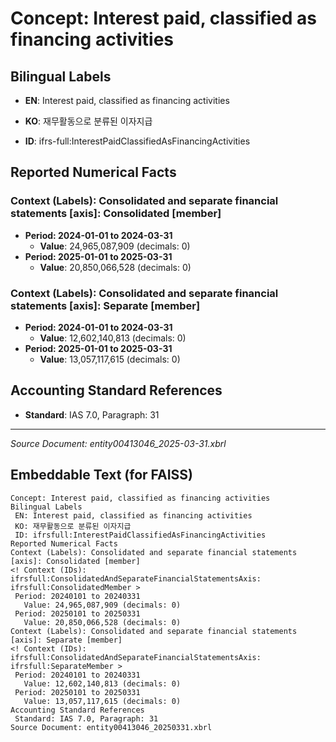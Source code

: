 # Concept: Interest paid, classified as financing activities

## Bilingual Labels
- **EN**: Interest paid, classified as financing activities
- **KO**: 재무활동으로 분류된 이자지급

- **ID**: ifrs-full:InterestPaidClassifiedAsFinancingActivities

## Reported Numerical Facts

### **Context (Labels): Consolidated and separate financial statements [axis]: Consolidated [member]**
<!-- Context (IDs): ifrs-full:ConsolidatedAndSeparateFinancialStatementsAxis: ifrs-full:ConsolidatedMember -->
- **Period: 2024-01-01 to 2024-03-31**
  - **Value**: 24,965,087,909 (decimals: 0)
- **Period: 2025-01-01 to 2025-03-31**
  - **Value**: 20,850,066,528 (decimals: 0)

### **Context (Labels): Consolidated and separate financial statements [axis]: Separate [member]**
<!-- Context (IDs): ifrs-full:ConsolidatedAndSeparateFinancialStatementsAxis: ifrs-full:SeparateMember -->
- **Period: 2024-01-01 to 2024-03-31**
  - **Value**: 12,602,140,813 (decimals: 0)
- **Period: 2025-01-01 to 2025-03-31**
  - **Value**: 13,057,117,615 (decimals: 0)

## Accounting Standard References
- **Standard**: IAS 7.0, Paragraph: 31

---
*Source Document: entity00413046_2025-03-31.xbrl*
## Embeddable Text (for FAISS)
```text
Concept: Interest paid, classified as financing activities
Bilingual Labels
 EN: Interest paid, classified as financing activities
 KO: 재무활동으로 분류된 이자지급
 ID: ifrsfull:InterestPaidClassifiedAsFinancingActivities
Reported Numerical Facts
Context (Labels): Consolidated and separate financial statements [axis]: Consolidated [member]
<! Context (IDs): ifrsfull:ConsolidatedAndSeparateFinancialStatementsAxis: ifrsfull:ConsolidatedMember >
 Period: 20240101 to 20240331
   Value: 24,965,087,909 (decimals: 0)
 Period: 20250101 to 20250331
   Value: 20,850,066,528 (decimals: 0)
Context (Labels): Consolidated and separate financial statements [axis]: Separate [member]
<! Context (IDs): ifrsfull:ConsolidatedAndSeparateFinancialStatementsAxis: ifrsfull:SeparateMember >
 Period: 20240101 to 20240331
   Value: 12,602,140,813 (decimals: 0)
 Period: 20250101 to 20250331
   Value: 13,057,117,615 (decimals: 0)
Accounting Standard References
 Standard: IAS 7.0, Paragraph: 31
Source Document: entity00413046_20250331.xbrl
```
